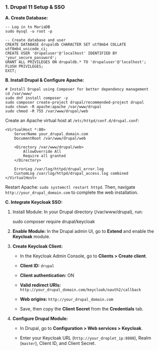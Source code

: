 ### 1. Drupal 11 Setup & SSO

**A. Create Database:**

```
-- Log in to MariaDB
sudo mysql -u root -p

-- Create database and user
CREATE DATABASE drupaldb CHARACTER SET utf8mb4 COLLATE utf8mb4_unicode_ci;
CREATE USER 'drupaluser'@'localhost' IDENTIFIED BY 'your_secure_password';
GRANT ALL PRIVILEGES ON drupaldb.* TO 'drupaluser'@'localhost';
FLUSH PRIVILEGES;
EXIT;
```

**B. Install Drupal & Configure Apache:**

```
# Install Drupal using Composer for better dependency management
cd /var/www/
sudo dnf install composer -y
sudo composer create-project drupal/recommended-project drupal
sudo chown -R apache:apache /var/www/drupal
sudo chmod -R 755 /var/www/drupal/web
```

Create an Apache virtual host at `/etc/httpd/conf.d/drupal.conf`:

```
<VirtualHost *:80>
    ServerName your_drupal_domain.com
    DocumentRoot /var/www/drupal/web

    <Directory /var/www/drupal/web>
        AllowOverride All
        Require all granted
    </Directory>

    ErrorLog /var/log/httpd/drupal_error.log
    CustomLog /var/log/httpd/drupal_access.log combined
</VirtualHost>
```

Restart Apache: `sudo systemctl restart httpd`. Then, navigate `http://your_drupal_domain.com` to complete the web installation.

**C. Integrate Keycloak SSO:**

1. Install Module: In your Drupal directory (/var/www/drupal), run:
    
    sudo composer require drupal/keycloak
    
2. **Enable Module:** In the Drupal admin UI, go to **Extend** and enable the **Keycloak** module.
    
3. **Create Keycloak Client:**
    
    - In the Keycloak Admin Console, go to **Clients > Create client**.
        
    - **Client ID:** `drupal`
        
    - **Client authentication:** ON
        
    - **Valid redirect URIs:** `http://your_drupal_domain.com/keycloak/oauth2/callback`
        
    - **Web origins:** `http://your_drupal_domain.com`
        
    - Save, then copy the **Client Secret** from the **Credentials** tab.
        
4. **Configure Drupal Module:**
    
    - In Drupal, go to **Configuration > Web services > Keycloak**.
        
    - Enter your Keycloak URL (`http://your_droplet_ip:8080`), Realm (`master`), Client ID, and Client Secret.
        
